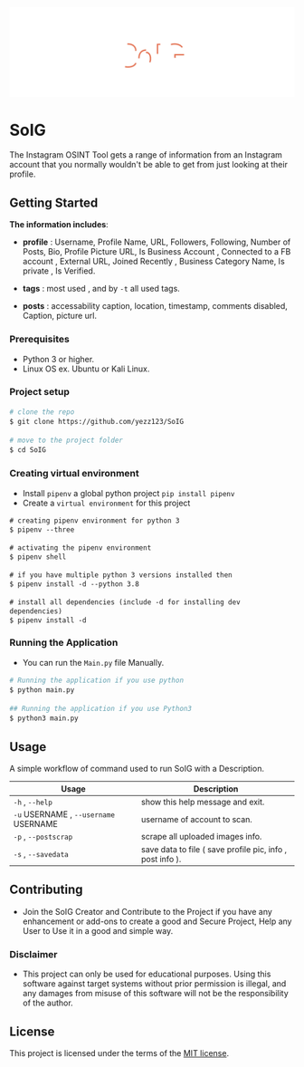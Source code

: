 ![SoIG](.github/header.svg)

# SoIG

The Instagram OSINT Tool gets a range of information from an Instagram account that you normally wouldn't be able to get from just looking at their profile.

## Getting Started

**The information includes**:

- **profile** : Username, Profile Name, URL, Followers, Following, Number of Posts, Bio, Profile Picture URL, Is Business Account , Connected to a FB account , External URL, Joined Recently , Business Category Name, Is private , Is Verified.

- **tags** : most used , and by `-t` all used tags.

- **posts** : accessability caption, location, timestamp, comments disabled, Caption, picture url.

### Prerequisites

- Python 3 or higher.
- Linux OS ex. Ubuntu or Kali Linux.

### Project setup

```sh
# clone the repo
$ git clone https://github.com/yezz123/SoIG

# move to the project folder
$ cd SoIG
```

### Creating virtual environment

- Install `pipenv` a global python project `pip install pipenv`
- Create a `virtual environment` for this project

```shell
# creating pipenv environment for python 3
$ pipenv --three

# activating the pipenv environment
$ pipenv shell

# if you have multiple python 3 versions installed then
$ pipenv install -d --python 3.8

# install all dependencies (include -d for installing dev dependencies)
$ pipenv install -d
```

### Running the Application

- You can run the `Main.py` file Manually. 

```sh
# Running the application if you use python
$ python main.py

## Running the application if you use Python3 
$ python3 main.py
```

## Usage

A simple workflow of command used to run SoIG with a Description.

| Usage                                    | Description                                               |
| -----------------------------------------| ----------------------------------------------------------|
| `-h` , `--help`                          |  show this help message and exit.                         |
| `-u` USERNAME , `--username` USERNAME    | username of account to scan.                              |
| `-p` , `--postscrap`                     | scrape all uploaded images info.                          |
| `-s` , `--savedata`                      | save data to file ( save profile pic, info , post info ). |

## Contributing

- Join the SoIG Creator and Contribute to the Project if you have any enhancement or add-ons to create a good and Secure Project, Help any User to Use it in a good and simple way.

### Disclaimer

- This project can only be used for educational purposes. Using this software against target systems without prior permission is illegal, and any damages from misuse of this software will not be the responsibility of the author.

## License

This project is licensed under the terms of the [MIT license](LICENSE).
